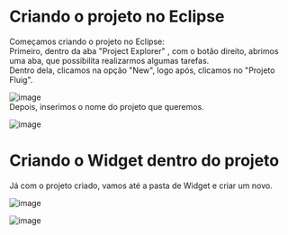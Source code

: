 <h1> Criando o projeto no Eclipse</h1>
Começamos criando o projeto no Eclipse: <br>
Primeiro, dentro da aba "Project Explorer" , com o botão direito, abrimos uma aba, que possibilita realizarmos algumas tarefas.<br>
Dentro dela, clicamos na opção "New", logo após, clicamos no "Projeto Fluig".<br>

 ![image](https://github.com/user-attachments/assets/d62cb22c-be86-436c-b35e-291e19b4630e)<br>
Depois, inserimos o nome do projeto que queremos.<br>

![image](https://github.com/user-attachments/assets/c5a62c6e-ae17-4fc3-ad3d-129c50041bd0)<br>

<h1> Criando o Widget dentro do projeto</h1> 
Já com o projeto criado, vamos até a pasta de Widget e criar um novo. <br>

![image](https://github.com/user-attachments/assets/52bdf04d-3c15-461a-a943-3ac1b0c18589)<br>

 ![image](https://github.com/user-attachments/assets/06d1479a-c320-4fe6-b2cb-1d961f720d35) <br>
 




